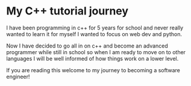 # My C++ tutorial journey
I have been programming in c++ for 5 years for school and never really wanted to learn it for myself I wanted to focus on web dev and python.

Now I have decided to go all in on c++ and become an advanced programmer while still in school so when I am ready to move on to other languages I will be well informed of how things work on a lower level.

If you are reading this welcome to my journey to becoming a software engineer!
